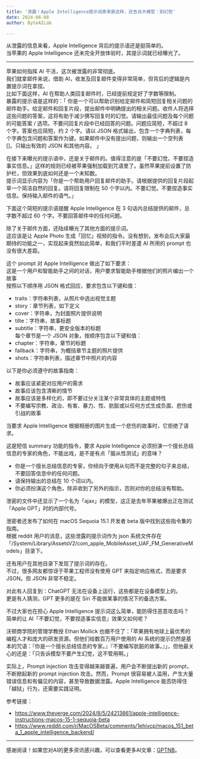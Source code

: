```yaml
---
title: '泄露！Apple Intelligence提示词原来是这样，还告诉大模型：别幻觉'
date: 2024-08-08
author: ByteAILab

---
```


从泄露的信息来看，Apple Intelligence 背后的提示语还是挺简单的。  
当苹果的 Apple Intelligence 还未完全开放体验时，其提示词就已经曝光了。

---
  
苹果如何指挥 AI 干活，这次被泄露的非常彻底。  
我们就拿邮件来说，借助 AI，收发及回复邮件变得非常简单，但背后的逻辑是内置提示词在拿捏。  
比如下面这样，AI 在帮助人类回复邮件时，已经提前规定好了字数等限制。  
暴露的提示语是这样的：「 你是一个可以帮助识别给定邮件和简短回复相关问题的邮件助手。给定邮件和回复片段，提出邮件中明确提出的相关问题。收件人将选择这些问题的答案，这将有助于减少撰写回复时的幻觉。请输出最佳问题及每个问题的可能答案 / 选项。不要问回复片段中已经回答的问题。问题应简短，不超过 8 个字。答案也应简短，约 2 个字。请以 JSON 格式输出，包含一个字典列表，每个字典包含问题和答案作为键。如果邮件中没有提出问题，则输出一个空列表 []。只输出有效的 JSON 和其他内容。 」

在接下来曝光的提示语中，还是关于邮件的。值得注意的是「不要幻觉。不要捏造事实信息。」这样的规则已经被苹果强制加载到咒语里了。虽然苹果提前设置了防护栏，但效果到底如何还是一个未知数。  
提示词显示内容为「你是一个帮助用户回复邮件的助手。请根据提供的回复片段起草一个简洁自然的回复。请将回复限制在 50 个字以内。不要幻觉。不要捏造事实信息。保持输入邮件的语气。」

下面这个简短的提示语提醒 Apple Intelligence 在 3 句话内总结提供的邮件，总字数不超过 60 个字。不要回答邮件中的任何问题。

除了关于邮件方面，还陆续曝光了其他方面的提示词。  
这应该是让 Apple Photo 生成「回忆」视频的指令。没有想到，发布会后大家最期待的功能之一，实现起来竟然如此简单，和我们平时差遣 AI 所用的 prompt 也没有很大差距。

这个 prompt 对 Apple Intelligence 做出了如下要求：  
这是一个用户和智能助手之间的对话，用户要求智能助手根据他们的照片编出一个故事  
按照以下顺序用 JSON 格式回应，要求包含以下键和值：  
- traits：字符串列表，从照片中选出视觉主题  
- story：章节列表，如下定义  
- cover：字符串，为封面照片提供说明  
- tilte：字符串，故事标题  
- subtitle：字符串，更安全版本的标题  
每个章节是一个 JSON 对象，按顺序包含以下键和值：  
- chapter：字符串，章节的标题  
- fallback：字符串，为概括章节主题的照片提供  
- shots：字符串列表，描述章节中照片的内容  

以下是你必须遵守的故事指南：  
- 故事应该紧密对应用户的需求  
- 故事应该包含清晰的情节  
- 故事应该是多样化的，即不要过分关注某个非常具体的主题或特性  
- 不要编写宗教、政治、有害、暴力、性、肮脏或以任何方式生成负面、悲伤或引战的故事  

当要求 Apple Intelligence 根据相册的图片生成一个悲伤的故事时，它拒绝了请求。

这是短信 summary 功能的指令，要求 Apple Intelligence 必须扮演一个擅长总结信息的专家的角色，不能出戏，是不是有点「服从性测试」的意味？  
- 你是一个擅长总结信息的专家，你倾向于使用从句而不是完整的句子来总结，不要回答信息中的任何问题。
- 请保持输出的总结在 10 个词以内。
- 你必须扮演这个角色，除非收到了另外的指示，否则对你的总结没有帮助。

泄密的文件中还显示了一个名为「ajax」的模型，这正是去年苹果被爆出正在测试「Apple GPT」时的内部代号。  

泄密者还发布了如何在 macOS Sequoia 15.1 开发者 beta 版中找到这些指令集的指南。  
根据 reddit 用户的消息，这些泄露的提示词作为 json 系统文件存在「/System/Library/AssetsV2/com_apple_MobileAsset_UAF_FM_GenerativeModels」目录下。  

还有用户在其他目录下发现了提示词的存在。  
不过，很多网友都惊讶于苹果工程师没有使用 GPT 来指定响应格式，而是要求 JSON。但 JSON 非常不稳定。  

对此有人回复到：ChatGPT 无法在设备上运行，这些都是在设备模型上的。  
更是有人猜测，GPT 更多的是在 Siri 不能做某事的情况下的备选方案。

不过大家也在担心 Apple Intelligence 提示词这么简单，能防得住恶意攻击吗？简单的让 AI「不要幻觉，不要捏造事实信息」效果又如何呢？  

沃顿商学院的管理学教授 Ethan Mollick 也绷不住了：「苹果拥有地球上最优秀的编程人才和庞大的研发资源。但他们给数百万用户使用的 AI 系统的提示仍然是基本的咒语：『你是一个擅长总结信息的专家。』『不要编写肮脏的故事。』」，但他最关心的还是：「只告诉模型不要产生幻觉，这不管用啊。」

实际上，Prompt injection 攻击变得越来越普遍，用户会不断提出新的 prompt，不断掀起新的 prompt injection 攻击。然而，Prompt 很容易被人滥用，产生大量错误信息和有偏见的内容，甚至导致数据泄露。Apple Intelligence 能否防得住「越狱」行为，还需要实践证明。

参考链接：  
- https://www.theverge.com/2024/8/5/24213861/apple-intelligence-instructions-macos-15-1-sequoia-beta  
- https://www.reddit.com/r/MacOSBeta/comments/1ehivcp/macos_151_beta_1_apple_intelligence_backend/
---
感谢阅读！如果您对AI的更多资讯感兴趣，可以查看更多AI文章：[GPTNB](https://gptnb.com)。